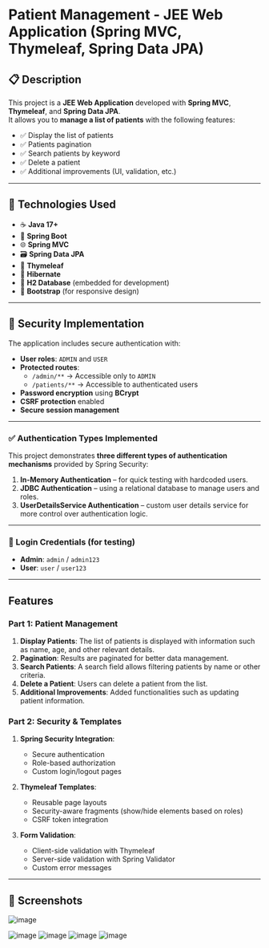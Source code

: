 # Patient Management - JEE Web Application (Spring MVC, Thymeleaf, Spring Data JPA)

## 📋 Description

This project is a **JEE Web Application** developed with **Spring MVC**, **Thymeleaf**, and **Spring Data JPA**.  
It allows you to **manage a list of patients** with the following features:

- ✅ Display the list of patients
- ✅ Patients pagination
- ✅ Search patients by keyword
- ✅ Delete a patient
- ✅ Additional improvements (UI, validation, etc.)

---

## 🚀 Technologies Used

- ☕ **Java 17+**
- 🌱 **Spring Boot**
- 🌐 **Spring MVC**
- 🗃️ **Spring Data JPA**
- 📝 **Thymeleaf**
- 🔗 **Hibernate**
- 💾 **H2 Database** (embedded for development)
- 🎨 **Bootstrap** (for responsive design)

---

## 🔐 Security Implementation

The application includes secure authentication with:

- **User roles**: `ADMIN` and `USER`
- **Protected routes**:
  - `/admin/**` → Accessible only to `ADMIN`
  - `/patients/**` → Accessible to authenticated users
- **Password encryption** using **BCrypt**
- **CSRF protection** enabled
- **Secure session management**

---

### ✅ Authentication Types Implemented

This project demonstrates **three different types of authentication mechanisms** provided by Spring Security:

1. **In-Memory Authentication** – for quick testing with hardcoded users.
2. **JDBC Authentication** – using a relational database to manage users and roles.
3. **UserDetailsService Authentication** – custom user details service for more control over authentication logic.

---

### 🔑 Login Credentials (for testing)

- **Admin**: `admin` / `admin123`
- **User**: `user` / `user123`

---

## Features

### Part 1: Patient Management

1. **Display Patients**: The list of patients is displayed with information such as name, age, and other relevant details.
2. **Pagination**: Results are paginated for better data management.
3. **Search Patients**: A search field allows filtering patients by name or other criteria.
4. **Delete a Patient**: Users can delete a patient from the list.
5. **Additional Improvements**: Added functionalities such as updating patient information.

### Part 2: Security & Templates

1. **Spring Security Integration**:
   - Secure authentication
   - Role-based authorization
   - Custom login/logout pages

2. **Thymeleaf Templates**:
   - Reusable page layouts
   - Security-aware fragments (show/hide elements based on roles)
   - CSRF token integration

3. **Form Validation**:
   - Client-side validation with Thymeleaf
   - Server-side validation with Spring Validator
   - Custom error messages

---

## 📸 Screenshots

![image](https://github.com/user-attachments/assets/c8e37082-0135-4a1f-a0ee-5d6d41603f59)

![image](https://github.com/user-attachments/assets/1127aef4-e55c-4335-b4ef-3acc4b2284d7)
![image](https://github.com/user-attachments/assets/5e5e8185-b321-439f-a6d3-355b4bd8cc43)
![image](https://github.com/user-attachments/assets/d5dc6a39-f0da-4d26-9f58-d1f0b56c35cf)
![image](https://github.com/user-attachments/assets/50107f0c-c565-446d-a741-2e1e7fc5b91d)





